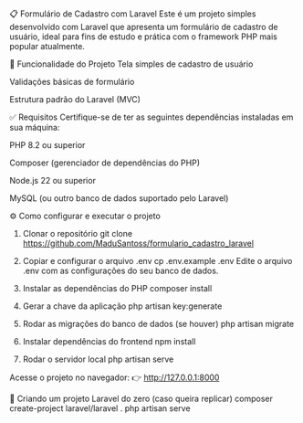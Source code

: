 📋 Formulário de Cadastro com Laravel
Este é um projeto simples desenvolvido com Laravel que apresenta um formulário de cadastro de usuário, ideal para fins de estudo e prática com o framework PHP mais popular atualmente.

🧪 Funcionalidade do Projeto
Tela simples de cadastro de usuário

Validações básicas de formulário

Estrutura padrão do Laravel (MVC)

✅ Requisitos
Certifique-se de ter as seguintes dependências instaladas em sua máquina:

PHP 8.2 ou superior

Composer (gerenciador de dependências do PHP)

Node.js 22 ou superior

MySQL (ou outro banco de dados suportado pelo Laravel)

⚙️ Como configurar e executar o projeto
1. Clonar o repositório
git clone https://github.com/MaduSantoss/formulario_cadastro_laravel

2. Copiar e configurar o arquivo .env
cp .env.example .env
Edite o arquivo .env com as configurações do seu banco de dados.

3. Instalar as dependências do PHP
composer install

4. Gerar a chave da aplicação
php artisan key:generate

5. Rodar as migrações do banco de dados (se houver)
php artisan migrate

6. Instalar dependências do frontend
npm install

7. Rodar o servidor local
php artisan serve

Acesse o projeto no navegador:
👉 http://127.0.0.1:8000

🚀 Criando um projeto Laravel do zero (caso queira replicar)
composer create-project laravel/laravel .
php artisan serve


